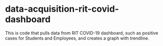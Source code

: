 # data-acquisition-rit-covid-dashboard
This is code that pulls data from RIT COVID-19 dashboard, such as positive cases for Students and Employees, and creates a graph with trendline.
